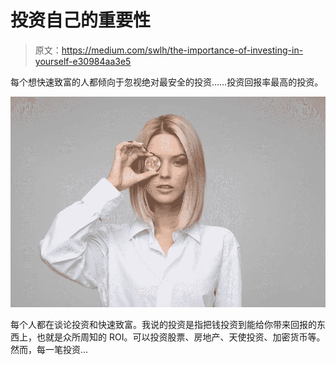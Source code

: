 # 投资自己的重要性

> 原文：<https://medium.com/swlh/the-importance-of-investing-in-yourself-e30984aa3e5>

每个想快速致富的人都倾向于忽视绝对最安全的投资……投资回报率最高的投资。

![](img/42dd30b1b5e692b914f6615db9f8dd82.png)

每个人都在谈论投资和快速致富。我说的投资是指把钱投资到能给你带来回报的东西上，也就是众所周知的 ROI。可以投资股票、房地产、天使投资、加密货币等。然而，每一笔投资…